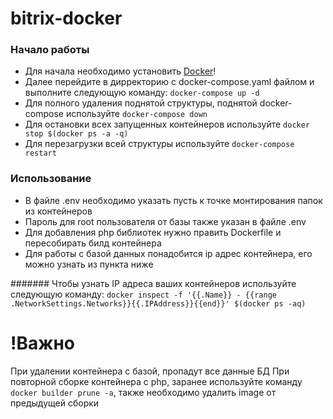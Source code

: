 # bitrix-docker

### Начало работы
* Для начала необходимо установить [Docker](https://docs.docker.com/engine/install/)!
* Далее перейдите в дирректорию с docker-compose.yaml файлом и выполните следующую команду: `docker-compose up -d`
* Для полного удаления поднятой структуры, поднятой docker-compose используйте `docker-compose down`
* Для остановки всех запущенных контейнеров используйте `docker stop $(docker ps -a -q)`
* Для перезагрузки всей структуры используйте `docker-compose restart`

### Использование
* В файле .env необходимо указать пусть к точке монтирования папок из контейнеров
* Пароль для root пользователя от базы также указан в файле .env
* Для добавления php библиотек нужно править Dockerfile и пересобирать билд контейнера
* Для работы с базой данных понадобится ip адрес контейнера, его можно узнать из пункта ниже

####### Чтобы узнать IP адреса ваших контейнеров используйте следующую команду:
`docker inspect -f '{{.Name}} - {{range .NetworkSettings.Networks}}{{.IPAddress}}{{end}}' $(docker ps -aq)`
# !Важно
При удалении контейнера с базой, пропадут все данные БД
При повторной сборке контейнера с php, заранее используйте команду `docker builder prune -a`, также необходимо удалить image от предыдущей сборки
